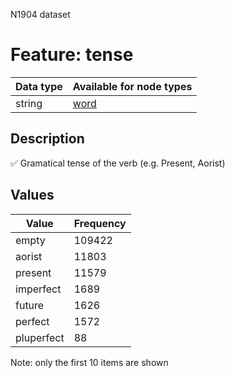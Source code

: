 <p>N1904 dataset</p>

<h1>Feature: tense</h1>

<table>
<thead>
<tr>
  <th>Data type</th>
  <th>Available for node types</th>
</tr>
</thead>
<tbody>
<tr>
  <td>string</td>
  <td><A HREF="featurebynodetype.md#word">word</A></td>
</tr>
</tbody>
</table>

<h2>Description</h2>

<p>✅ Gramatical tense of the verb (e.g. Present, Aorist)</p>

<h2>Values</h2>

<table>
<thead>
<tr>
  <th>Value</th>
  <th>Frequency</th>
</tr>
</thead>
<tbody>
<tr>
  <td>empty</td>
  <td>109422</td>
</tr>
<tr>
  <td>aorist</td>
  <td>11803</td>
</tr>
<tr>
  <td>present</td>
  <td>11579</td>
</tr>
<tr>
  <td>imperfect</td>
  <td>1689</td>
</tr>
<tr>
  <td>future</td>
  <td>1626</td>
</tr>
<tr>
  <td>perfect</td>
  <td>1572</td>
</tr>
<tr>
  <td>pluperfect</td>
  <td>88</td>
</tr>
</tbody>
</table>

<p>Note: only the first 10 items are shown</p>
